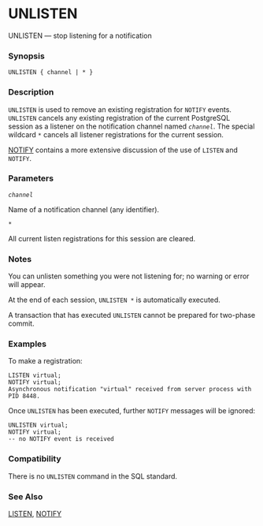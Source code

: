 # UNLISTEN

UNLISTEN — stop listening for a notification

### Synopsis

```text
UNLISTEN { channel | * }
```

### Description

`UNLISTEN` is used to remove an existing registration for `NOTIFY` events. `UNLISTEN` cancels any existing registration of the current PostgreSQL session as a listener on the notification channel named _`channel`_. The special wildcard `*` cancels all listener registrations for the current session.

[NOTIFY](https://www.postgresql.org/docs/10/static/sql-notify.html) contains a more extensive discussion of the use of `LISTEN` and `NOTIFY`.

### Parameters

_`channel`_

Name of a notification channel \(any identifier\).

`*`

All current listen registrations for this session are cleared.

### Notes

You can unlisten something you were not listening for; no warning or error will appear.

At the end of each session, `UNLISTEN *` is automatically executed.

A transaction that has executed `UNLISTEN` cannot be prepared for two-phase commit.

### Examples

To make a registration:

```text
LISTEN virtual;
NOTIFY virtual;
Asynchronous notification "virtual" received from server process with PID 8448.
```

Once `UNLISTEN` has been executed, further `NOTIFY` messages will be ignored:

```text
UNLISTEN virtual;
NOTIFY virtual;
-- no NOTIFY event is received
```

### Compatibility

There is no `UNLISTEN` command in the SQL standard.

### See Also

[LISTEN](listen.md), [NOTIFY](notify.md)

